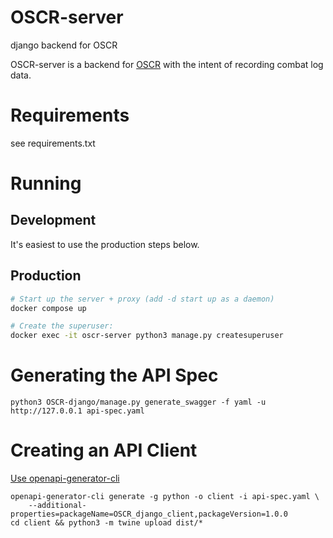 # OSCR-server
django backend for OSCR

OSCR-server is a backend for [OSCR](https://github.com/STOCD/OSCR/tree/main) with the intent
of recording combat log data.

# Requirements
see requirements.txt

# Running
## Development
It's easiest to use the production steps below.

## Production
```bash
# Start up the server + proxy (add -d start up as a daemon)
docker compose up

# Create the superuser:
docker exec -it oscr-server python3 manage.py createsuperuser
```

# Generating the API Spec
```
python3 OSCR-django/manage.py generate_swagger -f yaml -u http://127.0.0.1 api-spec.yaml
```

# Creating an API Client
[Use openapi-generator-cli](https://github.com/OpenAPITools/openapi-generator-cli)
```
openapi-generator-cli generate -g python -o client -i api-spec.yaml \
    --additional-properties=packageName=OSCR_django_client,packageVersion=1.0.0
cd client && python3 -m twine upload dist/*
```
